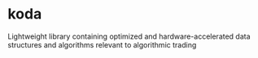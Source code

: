 # koda
Lightweight library containing optimized and hardware-accelerated data structures and algorithms relevant to algorithmic trading
